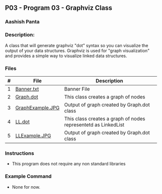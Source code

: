 

## P03 - Program 03 - Graphviz Class
### Aashish Panta 
### Description:

A class that will generate graphviz "dot" syntax so you can visualize the output of your data structures. Graphviz is used for "graph visualization" and provides a simple way to visualize linked data structures.

### Files

|   #   | File     | Description                      |
| :---: | -------- | -------------------------------- |
| 1 | [Banner.txt](https://github.com/apanta0525/2143-OOP-Panta/blob/main/Assignments/P03/Banner.txt) | Banner File |
| 2 | [Graph.dot](https://github.com/apanta0525/2143-OOP-Panta/blob/main/Assignments/P03/Graph.dot) | This class creates a graph of nodes |
| 3 | [GraphExample.JPG](https://github.com/apanta0525/2143-OOP-Panta/blob/main/Assignments/P03/GraphExample.JPG) | Output of graph created by Graph.dot class |
| 4 | [LL.dot](https://github.com/apanta0525/2143-OOP-Panta/blob/main/Assignments/P03/Graph.dot) | This class creates a graph of nodes representetd as LinkedList |
| 5 | [LLExample.JPG](https://github.com/apanta0525/2143-OOP-Panta/blob/main/Assignments/P03/LLExample.JPG) | Output of graph created by Graph.dot class |

### Instructions

- This program does not require any non standard libraries

### Example Command

- None for now.
